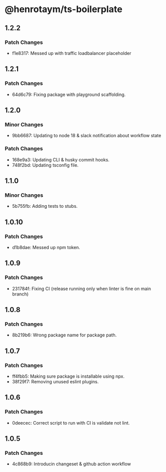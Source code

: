 # @henrotaym/ts-boilerplate

## 1.2.2

### Patch Changes

- f1e8317: Messed up with traffic loadbalancer placeholder

## 1.2.1

### Patch Changes

- 64d6c79: Fixing package with playground scaffolding.

## 1.2.0

### Minor Changes

- 9bb6687: Updating to node 18 & slack notification about workflow state

### Patch Changes

- 168e9a3: Updating CLI & husky commit hooks.
- 748f2bd: Updating tsconfig file.

## 1.1.0

### Minor Changes

- 5b755fb: Adding tests to stubs.

## 1.0.10

### Patch Changes

- d1b8dae: Messed up npm token.

## 1.0.9

### Patch Changes

- 231784f: Fixing CI (release running only when linter is fine on main branch)

## 1.0.8

### Patch Changes

- 8b219b6: Wrong package name for package path.

## 1.0.7

### Patch Changes

- ff4fbb5: Making sure package is installable using npx.
- 38f29f7: Removing unused eslint plugins.

## 1.0.6

### Patch Changes

- 0deecec: Correct script to run with CI is validate not lint.

## 1.0.5

### Patch Changes

- 4c868b9: Introducin changeset & github action workflow

